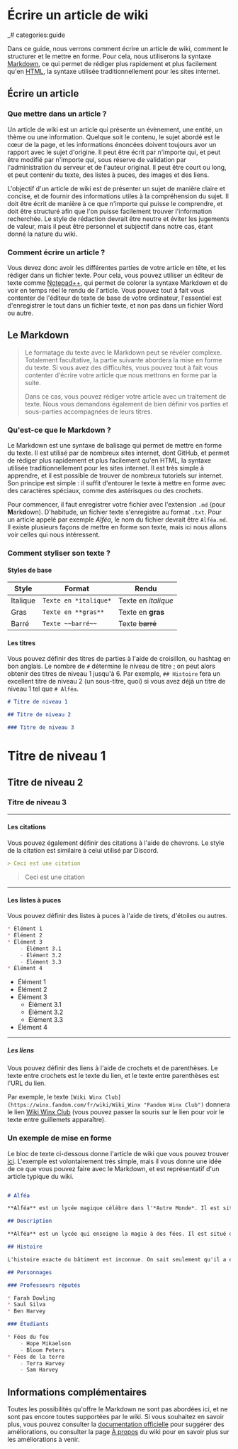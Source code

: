 # Écrire un article de wiki

_# categories:guide

Dans ce guide, nous verrons comment écrire un article de wiki, comment le structurer et le mettre en forme. Pour cela, nous utiliserons la syntaxe [Markdown](https://www.markdownguide.org/ "new:Accueil du site officiel"), ce qui permet de rédiger plus rapidement et plus facilement qu'en [HTML](https://fr.wikipedia.org/wiki/Hypertext_Markup_Language "new:HyperText Markup Language - Langage de balisage"), la syntaxe utilisée traditionnellement pour les sites internet.

## Écrire un article

### Que mettre dans un article ?

Un article de wiki est un article qui présente un évènement, une entité, un thème ou une information. Quelque soit le contenu, le sujet abordé est le cœur de la page, et les informations énoncées doivent toujours avor un rapport avec le sujet d'origine. Il peut être écrit par n'importe qui, et peut être modifié par n'importe qui, sous réserve de validation par l'administration du serveur et de l'auteur original. Il peut être court ou long, et peut contenir du texte, des listes à puces, des images et des liens.

L'objectif d'un article de wiki est de présenter un sujet de manière claire et concise, et de fournir des informations utiles à la compréhension du sujet. Il doit être écrit de manière à ce que n'importe qui puisse le comprendre, et doit être structuré afin que l'on puisse facilement trouver l'information recherchée. Le style de rédaction devrait être neutre et éviter les jugements de valeur, mais il peut être personnel et subjectif dans notre cas, étant donné la nature du wiki.

### Comment écrire un article ?

Vous devez donc avoir les différentes parties de votre article en tête, et les rédiger dans un fichier texte. Pour cela, vous pouvez utiliser un éditeur de texte comme [Notepad++](https://notepad-plus-plus.org/ "new:Éditeur de texte gratuit et léger"), qui permet de colorer la syntaxe Markdown et de voir en temps réel le rendu de l'article. Vous pouvez tout à fait vous contenter de l'éditeur de texte de base de votre ordinateur, l'essentiel est d'enregistrer le tout dans un fichier texte, et non pas dans un fichier Word ou autre.

## Le Markdown

> Le formatage du texte avec le Markdown peut se révéler complexe. Totalement facultative, la partie suivante abordera la mise en forme du texte. Si vous avez des difficultés, vous pouvez tout à fait vous contenter d'écrire votre article que nous mettrons en forme par la suite.
>
> Dans ce cas, vous pouvez rédiger votre article avec un traitement de texte. Nous vous demandons également de bien définir vos parties et sous-parties accompagnées de leurs titres.

### Qu'est-ce que le Markdown ?

Le Markdown est une syntaxe de balisage qui permet de mettre en forme du texte. Il est utilisé par de nombreux sites internet, dont GitHub, et permet de rédiger plus rapidement et plus facilement qu'en HTML, la syntaxe utilisée traditionnellement pour les sites internet. Il est très simple à apprendre, et il est possible de trouver de nombreux tutoriels sur internet. Son principe est simple : il suffit d'entourer le texte à mettre en forme avec des caractères spéciaux, comme des astérisques ou des crochets.

Pour commencer, il faut enregistrer votre fichier avec l'extension `.md` (pour **M**ark**d**own). D'habitude, un fichier texte s'enregistre au format `.txt`. Pour un article appelé par exemple *Alféa*, le nom du fichier devrait être `Alféa.md`. Il existe plusieurs façons de mettre en forme son texte, mais ici nous allons voir celles qui nous intéressent.

### Comment styliser son texte ?

#### Styles de base

|    Style   |         Format        |        Rendu        |
|------------|-----------------------|---------------------|
| Italique   | `Texte en *italique*` | Texte en *italique* |
| Gras       | `Texte en **gras**`   | Texte en **gras**   |
| Barré      | `Texte ~~barré~~`     | Texte ~~barré~~     |

#### Les titres

Vous pouvez définir des titres de parties à l'aide de croisillon, ou hashtag en bon anglais. Le nombre de `#` détermine le niveau de titre ; on peut alors obtenir des titres de niveau 1 jusqu'à 6. Par exemple, `## Histoire` fera un excellent titre de niveau 2 (un sous-titre, quoi) si vous avez déjà un titre de niveau 1 tel que `# Alféa`.

```markdown
# Titre de niveau 1

## Titre de niveau 2

### Titre de niveau 3
```

# Titre de niveau 1

## Titre de niveau 2

### Titre de niveau 3

---

#### Les citations

Vous pouvez également définir des citations à l'aide de chevrons. Le style de la citation est similaire à celui utilisé par Discord.

```markdown
> Ceci est une citation
```

> Ceci est une citation

---

#### Les listes à puces

Vous pouvez définir des listes à puces à l'aide de tirets, d'étoiles ou autres.

```markdown
* Élément 1
* Élément 2
* Élément 3
    - Élément 3.1
    - Élément 3.2
    - Élément 3.3
* Élément 4
```

* Élément 1
* Élément 2
* Élément 3
    - Élément 3.1
    - Élément 3.2
    - Élément 3.3
* Élément 4

---

##### Les liens

Vous pouvez définir des liens à l'aide de crochets et de parenthèses. Le texte entre crochets est le texte du lien, et le texte entre parenthèses est l'URL du lien.

Par exemple, le texte `[Wiki Winx Club](https://winx.fandom.com/fr/wiki/Wiki_Winx "Fandom Winx Club")` donnera le lien [Wiki Winx Club](https://winx.fandom.com/fr/wiki/Wiki_Winx "new:Fandom Winx Club") (vous pouvez passer la souris sur le lien pour voir le texte entre guillemets apparaître).

### Un exemple de mise en forme

Le bloc de texte ci-dessous donne l'article de wiki que vous pouvez trouver [ici](/wiki/Exemple.html "Exemple de mise en forme"). L'exemple est volontairement très simple, mais il vous donne une idée de ce que vous pouvez faire avec le Markdown, et est représentatif d'un article typique du wiki.

```markdown

# Alféa

**Alféa** est un lycée magique célèbre dans l'*Autre Monde*. Il est situé dans le royaume de *Solaria*, et il est réputé pour la qualité de son enseignement.

## Description

**Alféa** est un lycée qui enseigne la magie à des fées. Il est situé quelque part dans le monde des Winx, mais on ne sait pas où exactement. Son équipe enseignante vient de tous les horizons, et chaque professeur est réputé dans son propre domaine. Le nombre d'étudiants atteint parfois plusieurs centaines, et tout les types de magies se confondent.

## Histoire

L'histoire exacte du bâtiment est inconnue. On sait seulement qu'il a été longuement utilisé comme lycée, mais il a pu être construit dans un but résidentiel en premier lieu. Situé en plein royaume solarien, il est possible qu'il ait un rapport avec la famille royale. L'origine sans doute [mystique](https://www.cnrtl.fr/definition/mystique "Défition de mystique") d'**Alféa** est aussi fortement mis en valeur par la présence de nœuds de flux magique très importants à proximité du bâtiment.

## Personnages

### Professeurs réputés

* Farah Dowling
* Saul Silva
* Ben Harvey

### Étudiants

* Fées du feu
    - Hope Mikaelson
    - Bloom Peters
* Fées de la terre
    - Terra Harvey
    - Sam Harvey

```

## Informations complémentaires

Toutes les possibilités qu'offre le Markdown ne sont pas abordées ici, et ne sont pas encore toutes supportées par le wiki. Si vous souhaitez en savoir plus, vous pouvez consulter la [documentation officielle](https://www.markdownguide.org/ "new:Documentation officielle du Markdown") pour suggérer des améliorations, ou consulter la page [À propos](/wiki/about.html "À propos") du wiki pour en savoir plus sur les améliorations à venir.